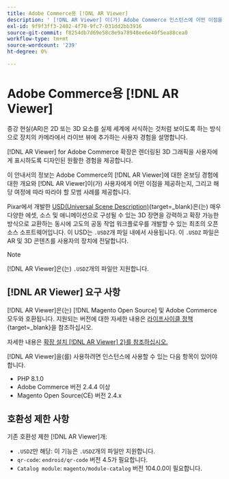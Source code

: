 ```yaml
---
title: Adobe Commerce용 [!DNL AR Viewer]
description: ' [!DNL AR Viewer] 이(가) Adobe Commerce 인스턴스에 어떤 이점을 줄 수 있는지, 그리고 확장을 성공적으로 온보딩하고 설정하는 방법에 대해 알아봅니다.'
exl-id: 9f9f3ff3-2402-4f70-9fc7-031dd2bb3916
source-git-commit: f8254db7d69e58c8e9a78948ee6e40f5ea88cea0
workflow-type: tm+mt
source-wordcount: '239'
ht-degree: 0%

---
```


# Adobe Commerce용 [!DNL AR Viewer]

증강 현실(AR)은 2D 또는 3D 요소를 실제 세계에 서식하는 것처럼 보이도록 하는 방식으로 장치의 카메라에서 라이브 뷰에 추가하는 사용자 경험을 설명합니다.

[!DNL AR Viewer] for Adobe Commerce 확장은 렌더링된 3D 그래픽을 사용자에게 표시하도록 디자인된 원활한 경험을 제공합니다.

이 안내서의 정보는 Adobe Commerce의 [!DNL AR Viewer]에 대한 온보딩 경험에 대한 개요와 [!DNL AR Viewer]이(가) 사용자에게 어떤 이점을 제공하는지, 그리고 해당 여정에 따라 따라야 할 모범 사례를 제공합니다.

Pixar에서 개발한 [USD(Universal Scene Description)](https://openusd.org/release/index.html){target=_blank}은(는) 매우 다양한 에셋, 소스 및 애니메이션으로 구성될 수 있는 3D 장면을 강력하고 확장 가능한 방식으로 교환하는 동시에 고도의 공동 작업 워크플로우를 개발할 수 있는 최초의 오픈 소스 소프트웨어입니다. 이 USD는 `.USDZ`개 파일 내에서 사용됩니다. 이 `.USDZ` 파일은 AR 및 3D 콘텐츠를 사용자의 장치에 전달합니다.

>[!NOTE]
>
> [!DNL AR Viewer]은(는) `.USDZ`개의 파일만 지원합니다.

## [!DNL AR Viewer] 요구 사항

[!DNL AR Viewer]은(는) [!DNL Magento Open Source] 및 Adobe Commerce 모두와 호환됩니다. 지원되는 버전에 대한 자세한 내용은 [라이프사이클 정책](https://experienceleague.adobe.com/docs/commerce-operations/release/planning/lifecycle-policy.html){target=_blank}을 참조하십시오.

자세한 내용은 [확장 설치 [!DNL AR Viewer] 2}를 참조하십시오.](../catalog/ar-viewer-setup.md)

[!DNL AR Viewer]을(를) 사용하려면 인스턴스에 사용할 수 있는 다음 항목이 있어야 합니다.

* PHP 8.1.0
* Adobe Commerce 버전 2.4.4 이상
* Magento Open Source(CE) 버전 2.4.x

## 호환성 제한 사항

기존 호환성 제한 [!DNL AR Viewer]개:

* `.USDZ`만 해당: 이 기능은 `.USDZ`개의 파일만 지원합니다.
* `qr-code`: `endroid/qr-code` 버전 4.5가 필요합니다.
* `Catalog module`: `magento/module-catalog` 버전 104.0.0이 필요합니다.
